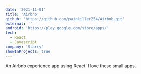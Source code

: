 ```yaml
---
date: '2021-11-01'
title: 'Airbnb'
github: 'https://github.com/painkiller254/Airbnb.git'
external: ''
android: 'https://play.google.com/store/apps/'
tech:
  - React
  - Javascript
company: 'Starry'
showInProjects: true
---
```


An Airbnb experience app using React. I love these small apps.
